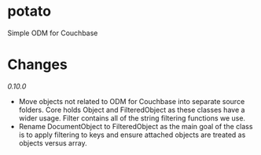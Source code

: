 potato
======

Simple ODM for Couchbase

Changes
=======

_0.10.0_

 * Move objects not related to ODM for Couchbase into separate source folders. Core holds Object and FilteredObject
 as these classes have a wider usage. Filter contains all of the string filtering functions we use.
 * Rename DocumentObject to FilteredObject as the main goal of the class is to apply filtering to keys and ensure
 attached objects are treated as objects versus array.
 